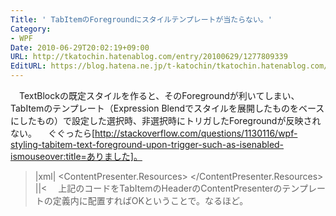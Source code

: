 ```yaml
---
Title: ' TabItemのForegroundにスタイルテンプレートが当たらない。'
Category:
- WPF
Date: 2010-06-29T20:02:19+09:00
URL: http://tkatochin.hatenablog.com/entry/20100629/1277809339
EditURL: https://blog.hatena.ne.jp/t-katochin/tkatochin.hatenablog.com/atom/entry/6653586347154753601
---
```


　TextBlockの既定スタイルを作ると、そのForegroundが利いてしまい、TabItemのテンプレート（Expression Blendでスタイルを展開したものをベースにしたもの）で設定した選択時、非選択時にトリガしたForegroundが反映されない。
　ぐぐったら[http://stackoverflow.com/questions/1130116/wpf-styling-tabitem-text-foreground-upon-trigger-such-as-isenabled-ismouseover:title=ありました]。
>|xml|
   <ContentPresenter.Resources>
    <Style TargetType="{x:Type TextBlock}">
         <Setter Property="Foreground" Value="{Binding Path=Foreground, RelativeSource={RelativeSource AncestorType={x:Type TabItem}}}"/>
    </Style>
   </ContentPresenter.Resources>
||<
　上記のコードをTabItemのHeaderのContentPresenterのテンプレートの定義内に配置すればOKということで。なるほど。
